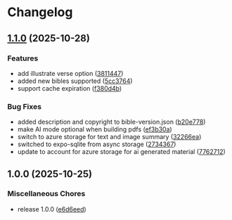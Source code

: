 # Changelog

## [1.1.0](https://github.com/the-bit-cooler/MAIV/compare/v1.0.0...v1.1.0) (2025-10-28)


### Features

* add illustrate verse option ([3811447](https://github.com/the-bit-cooler/MAIV/commit/38114470b5e4aaf7087b128dcdf544c2910accfb))
* added new bibles supported ([5cc3764](https://github.com/the-bit-cooler/MAIV/commit/5cc37646cb2f99fd87f51afd7b19e1e3c3cf4176))
* support cache expiration ([f380d4b](https://github.com/the-bit-cooler/MAIV/commit/f380d4b76ae6a3ecca9201f1ad7af5b94b4b0324))


### Bug Fixes

* added description and copyright to bible-version.json ([b20e778](https://github.com/the-bit-cooler/MAIV/commit/b20e77892d44abaed2717c6e488af41adcabb6a8))
* make AI mode optional when building pdfs ([ef3b30a](https://github.com/the-bit-cooler/MAIV/commit/ef3b30a782911b19e700cf275c7cac80dd365f80))
* switch to azure storage for text and image summary ([32266ea](https://github.com/the-bit-cooler/MAIV/commit/32266ea7a6facad3150ca3910ba177d66c38925b))
* switched to expo-sqlite from async storage ([2734367](https://github.com/the-bit-cooler/MAIV/commit/273436779987a1487f1dd09437127adaa3bbfe0d))
* update to account for azure storage for ai generated material ([7762712](https://github.com/the-bit-cooler/MAIV/commit/77627126838ccd6a1c6c2693c312d69a3af50ccc))

## 1.0.0 (2025-10-25)


### Miscellaneous Chores

* release 1.0.0 ([e6d6eed](https://github.com/the-bit-cooler/MAIV/commit/e6d6eede90f0b47ac759286fdd77bef321302d48))
